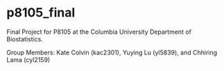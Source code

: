 # p8105_final

Final Project for P8105 at the Columbia University Department of Biostatistics. 

Group Members: Kate Colvin (kac2301), Yuying Lu (yl5839), and Chhiring Lama (cyl2159)